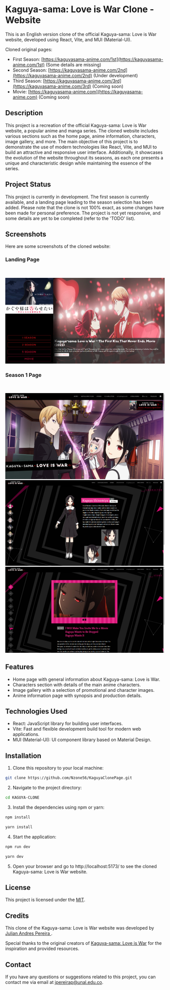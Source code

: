 # Kaguya-sama: Love is War Clone - Website

This is an English version clone of the official Kaguya-sama: Love is War website, developed using React, Vite, and MUI (Material-UI).

Cloned original pages:

-  First Season: [https://kaguyasama-anime.com/1st](https://kaguyasama-anime.com/1st) (Some details are missing)
-  Second Season: [https://kaguyasama-anime.com/2nd](https://kaguyasama-anime.com/2nd) (Under development)
-  Third Season: [https://kaguyasama-anime.com/3rd](https://kaguyasama-anime.com/3rd) (Coming soon)
-  Movie: [https://kaguyasama-anime.com](https://kaguyasama-anime.com) (Coming soon)

## Description

This project is a recreation of the official Kaguya-sama: Love is War website, a popular anime and manga series. The cloned website includes various sections such as the home page, anime information, characters, image gallery, and more. The main objective of this project is to demonstrate the use of modern technologies like React, Vite, and MUI to build an attractive and responsive user interface. Additionally, it showcases the evolution of the website throughout its seasons, as each one presents a unique and characteristic design while maintaining the essence of the series.

## Project Status

This project is currently in development. The first season is currently available, and a landing page leading to the season selection has been added. Please note that the clone is not 100% exact, as some changes have been made for personal preference. The project is not yet responsive, and some details are yet to be completed (refer to the 'TODO' list).

## Screenshots

Here are some screenshots of the cloned website:

### Landing Page

<br>

![Season 1 Landing Page](src/assets/img/Screenshots/landing.png)

### Season 1 Page

<br>

![Season 1 Landing Page](src/assets/img/Screenshots/KaguyaS1-01.png)
![Season 1 Character Page](src/assets/img/Screenshots/KaguyaS1-Char.png)
![Season 1 Story Page](src/assets/img/Screenshots/KaguyaS1-Story.png)

## Features

-  Home page with general information about Kaguya-sama: Love is War.
-  Characters section with details of the main anime characters.
-  Image gallery with a selection of promotional and character images.
-  Anime information page with synopsis and production details.

## Technologies Used

-  React: JavaScript library for building user interfaces.
-  Vite: Fast and flexible development build tool for modern web applications.
-  MUI (Material-UI): UI component library based on Material Design.

## Installation

1. Clone this repository to your local machine:

```bash
git clone https://github.com/Nzone56/KaguyaClonePage.git
```

2. Navigate to the project directory:

```bash
cd KAGUYA-CLONE
```

3. Install the dependencies using npm or yarn:

```bash
npm install
```

```bash
yarn install
```

4. Start the application:

```bash
npm run dev
```

```bash
yarn dev
```

5. Open your browser and go to http://localhost:5173/ to see the cloned Kaguya-sama: Love is War website.

## License

This project is licensed under the [MIT](LICENSE).

## Credits

This clone of the Kaguya-sama: Love is War website was developed by [Julian Andres Pereira ](https://github.com/Nzone56).

Special thanks to the original creators of [Kaguya-sama: Love is War](https://kaguyasama-anime.com) for the inspiration and provided resources.

## Contact

If you have any questions or suggestions related to this project, you can contact me via email at jpereirap@unal.edu.co.

